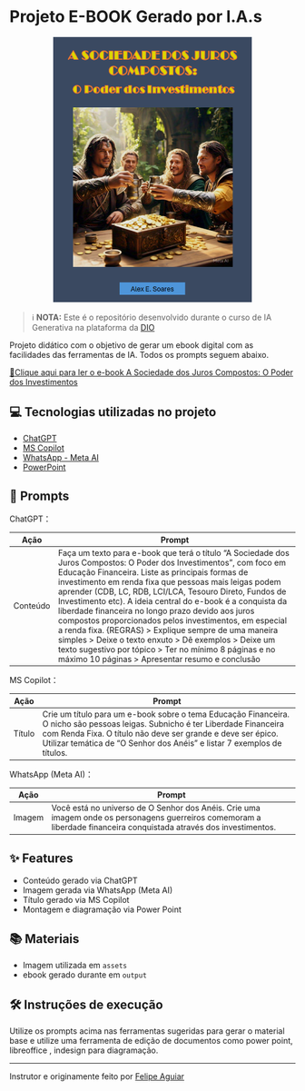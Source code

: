 
# Projeto E-BOOK Gerado por I.A.s

<p align="center">
<img 
    src="./assets/Capa-e-book-pronta.PNG"
    width="350"  
/>
</p>

 > ℹ️ **NOTA:** Este é o repositório desenvolvido durante o curso de IA Generativa na plataforma da [DIO](https://dio.me)

Projeto didático com o objetivo de gerar um ebook digital com as facilidades das ferramentas de IA. Todos os prompts
seguem abaixo.

<a href="https://github.com/ae-soares/prompts-recipe-to-create-a-ebook/blob/main/output/E-book%20A%20Sociedade%20dos%20Juros%20Compostos.pdf" title="View PDF now"> 📕Clique aqui para ler o e-book A Sociedade dos Juros Compostos: O Poder dos Investimentos </a>

## 💻 Tecnologias utilizadas no projeto

- [ChatGPT](https://chatgpt.com/) 
- [MS Copilot](https://copilot.microsoft.com/)
- [WhatsApp - Meta AI](https://www.whatsapp.com/)
- [PowerPoint](https://www.microsoft.com/en/microsoft-365/powerpoint)

## 🧠 Prompts


ChatGPT：

|   Ação   | Prompt                                                                                                                                                                                                                                                                         |
| :------: | ------------------------------------------------------------------------------------------------------------------------------------------------------------------------------------------------------------------------------------------------------------------------------ |
| Conteúdo | Faça um texto para e-book que terá o título “A Sociedade dos Juros Compostos: O Poder dos Investimentos”, com foco em Educação Financeira. Liste as principais formas de investimento em renda fixa que pessoas mais leigas podem aprender (CDB, LC, RDB, LCI/LCA, Tesouro Direto, Fundos de Investimento etc). A ideia central do e-book é a conquista da liberdade financeira no longo prazo devido aos juros compostos proporcionados pelos investimentos, em especial a renda fixa. {REGRAS} > Explique sempre de uma maneira simples > Deixe o texto enxuto > Dê exemplos > Deixe um texto sugestivo por tópico > Ter no mínimo 8 páginas e no máximo 10 páginas > Apresentar resumo e conclusão |



MS Copilot：

|  Ação  | Prompt                                                                                 |
| :----: | -------------------------------------------------------------------------------------- |
| Título | Crie um título para um e-book sobre o tema Educação Financeira. O nicho são pessoas leigas. Subnicho é ter Liberdade Financeira com Renda Fixa. O título não deve ser grande e deve ser épico. Utilizar temática de “O Senhor dos Anéis” e listar 7 exemplos de títulos. |

WhatsApp (Meta AI)：

|  Ação  | Prompt                                                                                 |
| :----: | -------------------------------------------------------------------------------------- |
| Imagem | Você está no universo de O Senhor dos Anéis. Crie uma imagem onde os personagens guerreiros comemoram a liberdade financeira conquistada através dos investimentos. |

## ✨ Features

- Conteúdo gerado via ChatGPT
- Imagem gerada via WhatsApp (Meta AI)
- Título gerado via MS Copilot
- Montagem e diagramação via Power Point

## 📚 Materiais

- Imagem utilizada em `assets`
- ebook gerado durante em `output`

## 🛠️ Instruções de execução

Utilize os prompts acima nas ferramentas sugeridas para gerar o material base e utilize uma ferramenta de edição de documentos como power point, libreoffice , indesign para diagramação.


<p>

---

Instrutor e originamente feito por [Felipe Aguiar](https://github.com/felipeAguiarCode)
